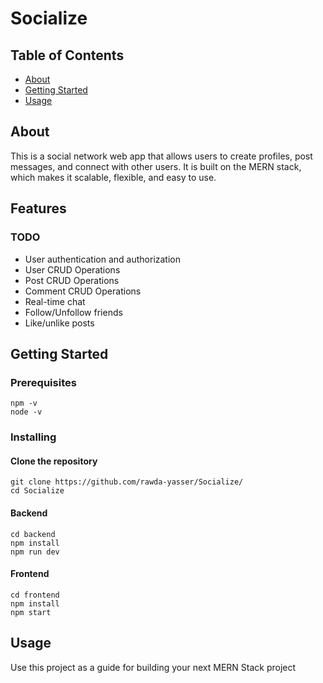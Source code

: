 # Socialize

## Table of Contents

- [About](#about)
- [Getting Started](#getting_started)
- [Usage](#usage)

## About <a name = "about"></a>

This is a social network web app that allows users to create profiles, post messages, and connect with other users. It is built on the MERN stack, which makes it scalable, flexible, and easy to use.

## Features

### TODO

- User authentication and authorization
- User CRUD Operations
- Post CRUD Operations
- Comment CRUD Operations
- Real-time chat
- Follow/Unfollow friends
- Like/unlike posts

## Getting Started <a name = "getting_started"></a>

### Prerequisites

```
npm -v
node -v
```

### Installing

#### Clone the repository

```
git clone https://github.com/rawda-yasser/Socialize/
cd Socialize
```

#### Backend

```
cd backend
npm install
npm run dev
```

#### Frontend

```
cd frontend
npm install
npm start
```

## Usage <a name = "usage"></a>

Use this project as a guide for building your next MERN Stack project
